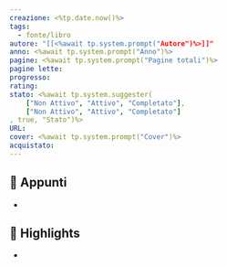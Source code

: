 ```yaml
---
creazione: <%tp.date.now()%>
tags: 
  - fonte/libro
autore: "[[<%await tp.system.prompt("Autore")%>]]"
anno: <%await tp.system.prompt("Anno")%>
pagine: <%await tp.system.prompt("Pagine totali")%>
pagine lette:
progresso:
rating:
stato: <%await tp.system.suggester(
    ["Non Attivo", "Attivo", "Completato"], 
    ["Non Attivo", "Attivo", "Completato"]
, true, "Stato")%>
URL: 
cover: <%await tp.system.prompt("Cover")%>
acquistato:
---
```


## 📝 Appunti

- 



## 🌟 Highlights 

- 






